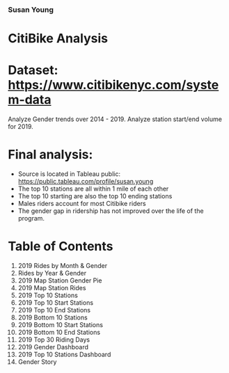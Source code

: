 ### Susan Young

# CitiBike Analysis

# Dataset: https://www.citibikenyc.com/system-data

Analyze Gender trends over 2014 - 2019. 
Analyze station start/end volume for 2019.

# Final analysis:
 
  * Source is located in Tableau public: https://public.tableau.com/profile/susan.young
  * The top 10 stations are all within 1 mile of each other
  * The top 10 starting are also the top 10 ending stations
  * Males riders account for most Citibike riders
  * The gender gap in ridership has not improved over the life of the program. 

# Table of Contents

1. 2019 Rides by Month & Gender
2. Rides by Year & Gender
3. 2019 Map Station Gender Pie
4. 2019 Map Station Rides
5. 2019 Top 10 Stations
6. 2019 Top 10 Start Stations
7. 2019 Top 10 End Stations
8. 2019 Bottom 10 Stations
9. 2019 Bottom 10 Start Stations
10. 2019 Bottom 10 End Stations
11. 2019 Top 30 Riding Days
12. 2019 Gender Dashboard
13. 2019 Top 10 Stations Dashboard
14. Gender Story
